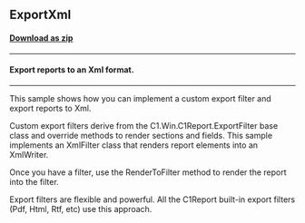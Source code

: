 ## ExportXml
#### [Download as zip](https://minhaskamal.github.io/DownGit/#/home?url=https://github.com/GrapeCity/ComponentOne-WinForms-Samples/tree/master/NetFramework\Reports\C1Report.WPF\CS\ExportXml)
____
#### Export reports to an Xml format.
____
This sample shows how you can implement a custom export filter and export reports to Xml. 

Custom export filters derive from the C1.Win.C1Report.ExportFilter base class and override methods to render sections and fields. This sample implements an XmlFilter class that renders report elements into an XmlWriter. 

Once you have a filter, use the RenderToFilter method to render the report into the filter. 

Export filters are flexible and powerful. All the C1Report built-in export filters (Pdf, Html, Rtf, etc) use this approach. 